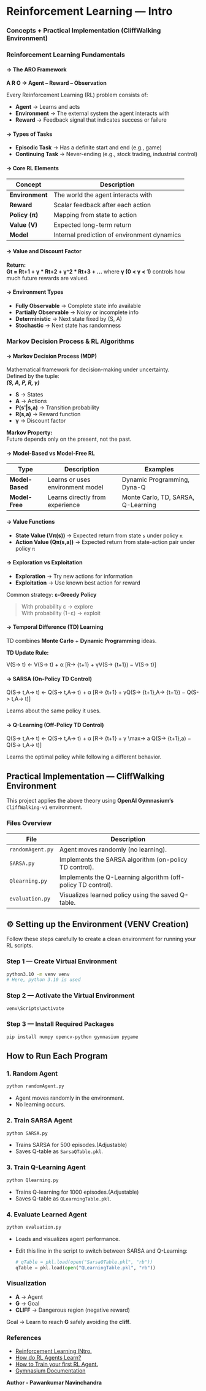# Reinforcement Learning — Intro
### Concepts + Practical Implementation (CliffWalking Environment)

###  **Reinforcement Learning Fundamentals**

#### -> The ARO Framework
**A R O → Agent – Reward – Observation**

Every Reinforcement Learning (RL) problem consists of:
- **Agent** → Learns and acts
- **Environment** → The external system the agent interacts with
- **Reward** → Feedback signal that indicates success or failure



#### -> Types of Tasks
- **Episodic Task** → Has a definite start and end (e.g., game)
- **Continuing Task** → Never-ending (e.g., stock trading, industrial control)



#### -> Core RL Elements

| Concept | Description |
|-|--|
| **Environment** | The world the agent interacts with |
| **Reward** | Scalar feedback after each action |
| **Policy (π)** | Mapping from state to action |
| **Value (V)** | Expected long-term return |
| **Model** | Internal prediction of environment dynamics |



#### -> Value and Discount Factor

**Return:**  
**Gt = Rt+1 + γ * Rt+2 + γ^2 * Rt+3 + ...**
where **γ (0 < γ < 1)** controls how much future rewards are valued.



#### -> Environment Types
- **Fully Observable** → Complete state info available  
- **Partially Observable** → Noisy or incomplete info  
- **Deterministic** → Next state fixed by (S, A)  
- **Stochastic** → Next state has randomness  



###  **Markov Decision Process & RL Algorithms**

#### -> Markov Decision Process (MDP)
Mathematical framework for decision-making under uncertainty.  
Defined by the tuple:  
***(S, A, P, R, γ)***
- **S** → States  
- **A** → Actions  
- **P(s'|s,a)** → Transition probability  
- **R(s,a)** → Reward function  
- **γ** → Discount factor

**Markov Property:**  
Future depends only on the present, not the past.



#### -> Model-Based vs Model-Free RL

| Type | Description | Examples |
|--|--|--|
| **Model-Based** | Learns or uses environment model | Dynamic Programming, Dyna-Q |
| **Model-Free** | Learns directly from experience | Monte Carlo, TD, SARSA, Q-Learning |

#### -> Value Functions
- **State Value (Vπ(s))** → Expected return from state `s` under policy `π`  
- **Action Value (Qπ(s,a))** → Expected return from state-action pair under policy `π`



#### -> Exploration vs Exploitation
- **Exploration** → Try new actions for information  
- **Exploitation** → Use known best action for reward  

Common strategy: **ε-Greedy Policy**
> With probability ε → explore  
> With probability (1−ε) → exploit



#### -> Temporal Difference (TD) Learning
TD combines **Monte Carlo** + **Dynamic Programming** ideas.

**TD Update Rule:**

V(S-> t) ← V(S-> t) + α [R-> {t+1} + γV(S-> {t+1}) − V(S-> t)]



#### -> SARSA (On-Policy TD Control)

Q(S-> t,A-> t) ← Q(S-> t,A-> t) + α [R-> {t+1} + γQ(S-> {t+1},A-> {t+1}) − Q(S-> t,A-> t)]

Learns about the same policy it uses.



#### -> Q-Learning (Off-Policy TD Control)

Q(S-> t,A-> t) ← Q(S-> t,A-> t) + α [R-> {t+1} + γ \max-> a Q(S-> {t+1},a) − Q(S-> t,A-> t)]

Learns the optimal policy while following a different behavior.



##  Practical Implementation — CliffWalking Environment

This project applies the above theory using **OpenAI Gymnasium’s** `CliffWalking-v1` environment.

### Files Overview

| File | Description |
|--|--|
| `randomAgent.py` | Agent moves randomly (no learning). |
| `SARSA.py` | Implements the SARSA algorithm (on-policy TD control). |
| `Qlearning.py` | Implements the Q-Learning algorithm (off-policy TD control). |
| `evaluation.py` | Visualizes learned policy using the saved Q-table. |



## ⚙️ Setting up the Environment (VENV Creation)

Follow these steps carefully to create a clean environment for running your RL scripts.

### Step 1 — Create Virtual Environment
```bash
python3.10 -m venv venv
# Here, python 3.10 is used
````

### Step 2 — Activate the Virtual Environment

```bash
venv\Scripts\activate
```

### Step 3 — Install Required Packages

```bash
pip install numpy opencv-python gymnasium pygame
```



## How to Run Each Program

### 1. Random Agent

```bash
python randomAgent.py
```

* Agent moves randomly in the environment.
* No learning occurs.

### 2. Train SARSA Agent

```bash
python SARSA.py
```

* Trains SARSA for 500 episodes.(Adjustable)
* Saves Q-table as `SarsaQTable.pkl`.

### 3. Train Q-Learning Agent

```bash
python Qlearning.py
```

* Trains Q-learning for 1000 episodes.(Adjustable)
* Saves Q-table as `QLearningTable.pkl`.

### 4. Evaluate Learned Agent

```bash
python evaluation.py
```

* Loads and visualizes agent performance.
* Edit this line in the script to switch between SARSA and Q-Learning:

  ```python
  # qTable = pkl.load(open("SarsaQTable.pkl", "rb"))
  qTable = pkl.load(open("QLearningTable.pkl", "rb"))
  ```



### Visualization

* **A** → Agent
* **G** → Goal
* **CLIFF** → Dangerous region (negative reward)

Goal → Learn to reach **G** safely avoiding the **cliff**.


### References

* [Reinforcement Learning INtro.](https://youtu.be/zdIQkjtFX_I?si=slQA3ODrVy3v_Rp9)
* [How do RL Agents Learn?](https://youtu.be/DLcBjo5gIxs?si=0M8ou1fs68wfHBWr)
* [How to Train your first RL Agent.](https://youtu.be/tbpBW5Yr44k?si=kI7AVOrtPD7VGacZ)
* [Gymnasium Documentation](https://gymnasium.farama.org/)


**Author - Pawankumar Navinchandra**
